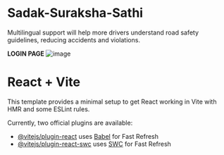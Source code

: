 
# Sadak-Suraksha-Sathi
 Multilingual support will help more drivers understand road safety guidelines, reducing accidents and violations.
 
 **LOGIN PAGE**
![image](https://github.com/user-attachments/assets/e94d983a-7020-407d-b676-de92076f055f)




# React + Vite

This template provides a minimal setup to get React working in Vite with HMR and some ESLint rules.

Currently, two official plugins are available:

- [@vitejs/plugin-react](https://github.com/vitejs/vite-plugin-react/blob/main/packages/plugin-react/README.md) uses [Babel](https://babeljs.io/) for Fast Refresh
- [@vitejs/plugin-react-swc](https://github.com/vitejs/vite-plugin-react-swc) uses [SWC](https://swc.rs/) for Fast Refresh

